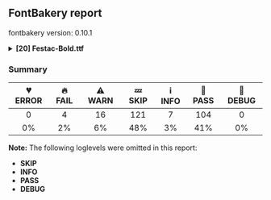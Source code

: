## FontBakery report

fontbakery version: 0.10.1

<details><summary><b>[20] Festac-Bold.ttf</b></summary><div><details><summary>🔥 <b>FAIL:</b> Checking OS/2 usWinAscent & usWinDescent. (<a href="https://font-bakery.readthedocs.io/en/stable/fontbakery/profiles/universal.html#com.google.fonts/check/family/win_ascent_and_descent">com.google.fonts/check/family/win_ascent_and_descent</a>)</summary><div>


* 🔥 **FAIL** OS/2.usWinAscent value should be equal or greater than 935, but got 830 instead [code: ascent]
</div></details><details><summary>🔥 <b>FAIL:</b> Do we have the latest version of FontBakery installed? (<a href="https://font-bakery.readthedocs.io/en/stable/fontbakery/profiles/universal.html#com.google.fonts/check/fontbakery_version">com.google.fonts/check/fontbakery_version</a>)</summary><div>


* 🔥 **FAIL** Current FontBakery version is 0.10.1, while a newer 0.10.8 is already available. Please upgrade it with 'pip install -U fontbakery' [code: outdated-fontbakery]
</div></details><details><summary>🔥 <b>FAIL:</b> Checking with fontTools.ttx (<a href="https://font-bakery.readthedocs.io/en/stable/fontbakery/profiles/universal.html#com.google.fonts/check/ttx_roundtrip">com.google.fonts/check/ttx_roundtrip</a>)</summary><div>


* 🔥 **FAIL** name id 256 missing from name table
* 🔥 **FAIL** name id 257 missing from name table
* 🔥 **FAIL** name id 258 missing from name table
</div></details><details><summary>🔥 <b>FAIL:</b> Check if each glyph has the recommended amount of contours. (<a href="https://font-bakery.readthedocs.io/en/stable/fontbakery/profiles/universal.html#com.google.fonts/check/contour_count">com.google.fonts/check/contour_count</a>)</summary><div>


* 🔥 **FAIL** The following glyphs have no contours even though they were expected to have some:

	- Glyph name: onequarter	Expected: 3 or 4

	- Glyph name: onehalf	Expected: 3

	- Glyph name: threequarters	Expected: 3 or 4

	- Glyph name: uni02B9	Expected: 1

	- Glyph name: fraction	Expected: 1

	- Glyph name: uni2153	Expected: 3

	- Glyph name: uni2154	Expected: 1 or 3

	- Glyph name: fraction	Expected: 1

	- Glyph name: onehalf	Expected: 3

	- Glyph name: onequarter	Expected: 3 or 4

	- Glyph name: threequarters	Expected: 3 or 4

	- Glyph name: uni02B9	Expected: 1
 [code: no-contour]
* ⚠ **WARN** This check inspects the glyph outlines and detects the total number of contours in each of them. The expected values are infered from the typical ammounts of contours observed in a large collection of reference font families. The divergences listed below may simply indicate a significantly different design on some of your glyphs. On the other hand, some of these may flag actual bugs in the font such as glyphs mapped to an incorrect codepoint. Please consider reviewing the design and codepoint assignment of these to make sure they are correct.

The following glyphs do not have the recommended number of contours:

	- Glyph name: numbersign	Contours detected: 3	Expected: 2

	- Glyph name: asterisk	Contours detected: 5	Expected: 1 or 4

	- Glyph name: Eth	Contours detected: 3	Expected: 2

	- Glyph name: aogonek	Contours detected: 3	Expected: 2

	- Glyph name: Dcroat	Contours detected: 3	Expected: 2

	- Glyph name: dcroat	Contours detected: 3	Expected: 2

	- Glyph name: eogonek	Contours detected: 3	Expected: 2

	- Glyph name: Lslash	Contours detected: 2	Expected: 1

	- Glyph name: lslash	Contours detected: 2	Expected: 1

	- Glyph name: oe	Contours detected: 2	Expected: 3

	- Glyph name: Tbar	Contours detected: 2	Expected: 1

	- Glyph name: tbar	Contours detected: 2	Expected: 1

	- Glyph name: Uogonek	Contours detected: 2	Expected: 1

	- Glyph name: uogonek	Contours detected: 2	Expected: 1

	- Glyph name: uni0180	Contours detected: 3	Expected: 2

	- Glyph name: uni0181	Contours detected: 4	Expected: 3

	- Glyph name: Dtail	Contours detected: 3	Expected: 2

	- Glyph name: uni018A	Contours detected: 3	Expected: 2

	- Glyph name: uni019A	Contours detected: 2	Expected: 1

	- Glyph name: ohorn	Contours detected: 3	Expected: 2

	- Glyph name: uni01A4	Contours detected: 3	Expected: 2

	- Glyph name: Uhorn	Contours detected: 2	Expected: 1

	- Glyph name: uhorn	Contours detected: 2	Expected: 1

	- Glyph name: uni01B3	Contours detected: 2	Expected: 1

	- Glyph name: uni01B5	Contours detected: 2	Expected: 1

	- Glyph name: uni01B6	Contours detected: 2	Expected: 1

	- Glyph name: uni01E4	Contours detected: 2	Expected: 1

	- Glyph name: uni01E5	Contours detected: 3	Expected: 2

	- Glyph name: uni01EA	Contours detected: 3	Expected: 2

	- Glyph name: uni01EB	Contours detected: 3	Expected: 2

	- Glyph name: uni01EC	Contours detected: 4	Expected: 3

	- Glyph name: uni01ED	Contours detected: 4	Expected: 3

	- Glyph name: uni0228	Contours detected: 2	Expected: 1

	- Glyph name: uni0229	Contours detected: 3	Expected: 2

	- Glyph name: uni023D	Contours detected: 2	Expected: 1

	- Glyph name: uni0243	Contours detected: 4	Expected: 3

	- Glyph name: uni0246	Contours detected: 2	Expected: 3

	- Glyph name: uni0247	Contours detected: 3	Expected: 4

	- Glyph name: uni0248	Contours detected: 2	Expected: 1

	- Glyph name: uni0249	Contours detected: 3	Expected: 2

	- Glyph name: uni024D	Contours detected: 2	Expected: 1

	- Glyph name: uni024E	Contours detected: 1	Expected: 2

	- Glyph name: uni1E08	Contours detected: 3	Expected: 2

	- Glyph name: uni1E09	Contours detected: 3	Expected: 2

	- Glyph name: uni1E1C	Contours detected: 3	Expected: 2

	- Glyph name: uni1E1D	Contours detected: 4	Expected: 3

	- Glyph name: uni1EDB	Contours detected: 4	Expected: 3

	- Glyph name: uni1EDD	Contours detected: 4	Expected: 3

	- Glyph name: uni1EDF	Contours detected: 4	Expected: 3

	- Glyph name: uni1EE1	Contours detected: 4	Expected: 3

	- Glyph name: uni1EE3	Contours detected: 4	Expected: 3

	- Glyph name: uni1EE8	Contours detected: 3	Expected: 2

	- Glyph name: uni1EE9	Contours detected: 3	Expected: 2

	- Glyph name: uni1EEA	Contours detected: 3	Expected: 2

	- Glyph name: uni1EEB	Contours detected: 3	Expected: 2

	- Glyph name: uni1EEC	Contours detected: 3	Expected: 2

	- Glyph name: uni1EED	Contours detected: 3	Expected: 2

	- Glyph name: uni1EEE	Contours detected: 3	Expected: 2

	- Glyph name: uni1EEF	Contours detected: 3	Expected: 2

	- Glyph name: uni1EF0	Contours detected: 3	Expected: 2

	- Glyph name: uni1EF1	Contours detected: 3	Expected: 2

	- Glyph name: uni20A9	Contours detected: 5	Expected: 1, 3, 4 or 7

	- Glyph name: Dcroat	Contours detected: 3	Expected: 2

	- Glyph name: Eth	Contours detected: 3	Expected: 2

	- Glyph name: Lslash	Contours detected: 2	Expected: 1

	- Glyph name: Tbar	Contours detected: 2	Expected: 1

	- Glyph name: Uhorn	Contours detected: 2	Expected: 1

	- Glyph name: Uogonek	Contours detected: 2	Expected: 1

	- Glyph name: aogonek	Contours detected: 3	Expected: 2

	- Glyph name: asterisk	Contours detected: 5	Expected: 1 or 4

	- Glyph name: dcroat	Contours detected: 3	Expected: 2

	- Glyph name: eogonek	Contours detected: 3	Expected: 2

	- Glyph name: lslash	Contours detected: 2	Expected: 1

	- Glyph name: numbersign	Contours detected: 3	Expected: 2

	- Glyph name: oe	Contours detected: 2	Expected: 3

	- Glyph name: ohorn	Contours detected: 3	Expected: 2

	- Glyph name: tbar	Contours detected: 2	Expected: 1

	- Glyph name: uhorn	Contours detected: 2	Expected: 1

	- Glyph name: uni0180	Contours detected: 3	Expected: 2

	- Glyph name: uni0181	Contours detected: 4	Expected: 3

	- Glyph name: uni018A	Contours detected: 3	Expected: 2

	- Glyph name: uni019A	Contours detected: 2	Expected: 1

	- Glyph name: uni01A4	Contours detected: 3	Expected: 2

	- Glyph name: uni01B3	Contours detected: 2	Expected: 1

	- Glyph name: uni01B5	Contours detected: 2	Expected: 1

	- Glyph name: uni01B6	Contours detected: 2	Expected: 1

	- Glyph name: uni01E4	Contours detected: 2	Expected: 1

	- Glyph name: uni01E5	Contours detected: 3	Expected: 2

	- Glyph name: uni01EC	Contours detected: 4	Expected: 3

	- Glyph name: uni01ED	Contours detected: 4	Expected: 3

	- Glyph name: uni0228	Contours detected: 2	Expected: 1

	- Glyph name: uni0229	Contours detected: 3	Expected: 2

	- Glyph name: uni023D	Contours detected: 2	Expected: 1

	- Glyph name: uni0243	Contours detected: 4	Expected: 3

	- Glyph name: uni0246	Contours detected: 2	Expected: 3

	- Glyph name: uni0247	Contours detected: 3	Expected: 4

	- Glyph name: uni0248	Contours detected: 2	Expected: 1

	- Glyph name: uni0249	Contours detected: 3	Expected: 2

	- Glyph name: uni024D	Contours detected: 2	Expected: 1

	- Glyph name: uni024E	Contours detected: 1	Expected: 2

	- Glyph name: uni1E08	Contours detected: 3	Expected: 2

	- Glyph name: uni1E09	Contours detected: 3	Expected: 2

	- Glyph name: uni1E1C	Contours detected: 3	Expected: 2

	- Glyph name: uni1E1D	Contours detected: 4	Expected: 3

	- Glyph name: uni1EDB	Contours detected: 4	Expected: 3

	- Glyph name: uni1EDD	Contours detected: 4	Expected: 3

	- Glyph name: uni1EDF	Contours detected: 4	Expected: 3

	- Glyph name: uni1EE1	Contours detected: 4	Expected: 3

	- Glyph name: uni1EE3	Contours detected: 4	Expected: 3

	- Glyph name: uni1EE8	Contours detected: 3	Expected: 2

	- Glyph name: uni1EE9	Contours detected: 3	Expected: 2

	- Glyph name: uni1EEA	Contours detected: 3	Expected: 2

	- Glyph name: uni1EEB	Contours detected: 3	Expected: 2

	- Glyph name: uni1EEC	Contours detected: 3	Expected: 2

	- Glyph name: uni1EED	Contours detected: 3	Expected: 2

	- Glyph name: uni1EEE	Contours detected: 3	Expected: 2

	- Glyph name: uni1EEF	Contours detected: 3	Expected: 2

	- Glyph name: uni1EF0	Contours detected: 3	Expected: 2

	- Glyph name: uni1EF1	Contours detected: 3	Expected: 2

	- Glyph name: uni20A9	Contours detected: 5	Expected: 1, 3, 4 or 7

	- Glyph name: uogonek	Contours detected: 2	Expected: 1
 [code: contour-count]
</div></details><details><summary>⚠ <b>WARN:</b> Checking OS/2 achVendID. (<a href="https://font-bakery.readthedocs.io/en/stable/fontbakery/profiles/googlefonts.html#com.google.fonts/check/vendor_id">com.google.fonts/check/vendor_id</a>)</summary><div>


* ⚠ **WARN** OS/2 VendorID value 'NONE' is not yet recognized. If you registered it recently, then it's safe to ignore this warning message. Otherwise, you should set it to your own unique 4 character code, and register it with Microsoft at https://www.microsoft.com/typography/links/vendorlist.aspx
 [code: unknown]
</div></details><details><summary>⚠ <b>WARN:</b> Check Google Fonts glyph coverage. (<a href="https://font-bakery.readthedocs.io/en/stable/fontbakery/profiles/googlefonts.html#com.google.fonts/check/glyph_coverage">com.google.fonts/check/glyph_coverage</a>)</summary><div>


* ⚠ **WARN** GF_TransLatin_Pinyin is almost fulfilled. Missing codepoints:

	- 0x1D3A (MODIFIER LETTER CAPITAL N)


	- 0x0114 (LATIN CAPITAL LETTER E WITH BREVE)


	- 0x012C (LATIN CAPITAL LETTER I WITH BREVE)


	- 0x014E (LATIN CAPITAL LETTER O WITH BREVE)


	- 0x0115 (LATIN SMALL LETTER E WITH BREVE)


	- 0x012D (LATIN SMALL LETTER I WITH BREVE)


	- 0x014F (LATIN SMALL LETTER O WITH BREVE)
 [code: missing-codepoints]
* ⚠ **WARN** GF_TransLatin_Arabic is almost fulfilled. Missing codepoints:

	- 0x1E96 (LATIN SMALL LETTER H WITH LINE BELOW)


	- 0x1E97 (LATIN SMALL LETTER T WITH DIAERESIS)


	- 0x02BD (MODIFIER LETTER REVERSED COMMA)
 [code: missing-codepoints]
* ⚠ **WARN** GF_Phonetics_APA is almost fulfilled. Missing codepoints:

	- 0x03C6 (GREEK SMALL LETTER PHI)


	- 0x1D05 (LATIN LETTER SMALL CAPITAL D)


	- 0x1D7E (LATIN SMALL CAPITAL LETTER U WITH STROKE)


	- 0x1D4D (MODIFIER LETTER SMALL G)
 [code: missing-codepoints]
</div></details><details><summary>⚠ <b>WARN:</b> Check for codepoints not covered by METADATA subsets. (<a href="https://font-bakery.readthedocs.io/en/stable/fontbakery/profiles/googlefonts.html#com.google.fonts/check/metadata/unreachable_subsetting">com.google.fonts/check/metadata/unreachable_subsetting</a>)</summary><div>


* ⚠ **WARN** The following codepoints supported by the font are not covered by
    any subsets defined in the font's metadata file, and will never
    be served. You can solve this by either manually adding additional
    subset declarations to METADATA.pb, or by editing the glyphset
    definitions.

 * U+02B0 MODIFIER LETTER SMALL H: not included in any glyphset definition
 * U+02B7 MODIFIER LETTER SMALL W: not included in any glyphset definition
 * U+02B8 MODIFIER LETTER SMALL Y: not included in any glyphset definition
 * U+02B9 MODIFIER LETTER PRIME: not included in any glyphset definition
 * U+02BE MODIFIER LETTER RIGHT HALF RING: not included in any glyphset definition
 * U+02BF MODIFIER LETTER LEFT HALF RING: not included in any glyphset definition
 * U+02C0 MODIFIER LETTER GLOTTAL STOP: not included in any glyphset definition
 * U+02C7 CARON: try adding one of: canadian-aboriginal, yi, tifinagh
 * U+02C8 MODIFIER LETTER VERTICAL LINE: not included in any glyphset definition
 * U+02CA MODIFIER LETTER ACUTE ACCENT: not included in any glyphset definition
 * U+02CB MODIFIER LETTER GRAVE ACCENT: not included in any glyphset definition
 * U+02D7 MODIFIER LETTER MINUS SIGN: not included in any glyphset definition
 * U+02D8 BREVE: try adding one of: canadian-aboriginal, yi
 * U+02D9 DOT ABOVE: try adding one of: canadian-aboriginal, yi
 * U+02DB OGONEK: try adding one of: canadian-aboriginal, yi
 * U+02DD DOUBLE ACUTE ACCENT: not included in any glyphset definition
 * U+02EE MODIFIER LETTER DOUBLE APOSTROPHE: not included in any glyphset definition
 * U+0302 COMBINING CIRCUMFLEX ACCENT: try adding one of: math, coptic, tifinagh, cherokee
 * U+0306 COMBINING BREVE: try adding one of: tifinagh, old-permic
 * U+0307 COMBINING DOT ABOVE: try adding one of: syriac, canadian-aboriginal, tai-le, old-permic, coptic, malayalam, math, tifinagh
 * U+030A COMBINING RING ABOVE: try adding syriac
 * U+030B COMBINING DOUBLE ACUTE ACCENT: try adding one of: osage, cherokee
 * U+030C COMBINING CARON: try adding one of: cherokee, tai-le
 * U+030D COMBINING VERTICAL LINE ABOVE: not included in any glyphset definition
 * U+030F COMBINING DOUBLE GRAVE ACCENT: not included in any glyphset definition
 * U+0310 COMBINING CANDRABINDU: not included in any glyphset definition
 * U+0311 COMBINING INVERTED BREVE: try adding coptic
 * U+0312 COMBINING TURNED COMMA ABOVE: not included in any glyphset definition
 * U+0313 COMBINING COMMA ABOVE: try adding old-permic
 * U+0315 COMBINING COMMA ABOVE RIGHT: not included in any glyphset definition
 * U+031B COMBINING HORN: not included in any glyphset definition
 * U+0324 COMBINING DIAERESIS BELOW: try adding one of: syriac, cherokee
 * U+0325 COMBINING RING BELOW: try adding syriac
 * U+0326 COMBINING COMMA BELOW: not included in any glyphset definition
 * U+0327 COMBINING CEDILLA: not included in any glyphset definition
 * U+0328 COMBINING OGONEK: not included in any glyphset definition
 * U+032D COMBINING CIRCUMFLEX ACCENT BELOW: try adding syriac
 * U+032E COMBINING BREVE BELOW: try adding syriac
 * U+032F COMBINING INVERTED BREVE BELOW: not included in any glyphset definition
 * U+0330 COMBINING TILDE BELOW: try adding one of: syriac, math, cherokee
 * U+0331 COMBINING MACRON BELOW: try adding one of: syriac, cherokee, caucasian-albanian, tifinagh, gothic
 * U+0332 COMBINING LOW LINE: not included in any glyphset definition
 * U+0334 COMBINING TILDE OVERLAY: not included in any glyphset definition
 * U+0335 COMBINING SHORT STROKE OVERLAY: not included in any glyphset definition
 * U+0337 COMBINING SHORT SOLIDUS OVERLAY: not included in any glyphset definition
 * U+0358 COMBINING DOT ABOVE RIGHT: try adding osage
 * U+03A9 GREEK CAPITAL LETTER OMEGA: try adding one of: greek, math, elbasan
 * U+03BB GREEK SMALL LETTER LAMDA: try adding one of: greek, math
 * U+03C0 GREEK SMALL LETTER PI: try adding one of: greek, math, yi
 * U+03C7 GREEK SMALL LETTER CHI: try adding one of: greek, math
 * U+0E3F THAI CURRENCY SYMBOL BAHT: try adding thai
 * U+1D58 MODIFIER LETTER SMALL U: not included in any glyphset definition
 * U+1D5B MODIFIER LETTER SMALL V: not included in any glyphset definition
 * U+1D7B LATIN SMALL CAPITAL LETTER I WITH STROKE: not included in any glyphset definition
 * U+1D7D LATIN SMALL LETTER P WITH STROKE: not included in any glyphset definition
 * U+1DBB MODIFIER LETTER SMALL Z: not included in any glyphset definition
 * U+1DBF MODIFIER LETTER SMALL THETA: not included in any glyphset definition
 * U+1DC4 COMBINING MACRON-ACUTE: not included in any glyphset definition
 * U+1DC5 COMBINING GRAVE-MACRON: not included in any glyphset definition
 * U+1DC6 COMBINING MACRON-GRAVE: not included in any glyphset definition
 * U+1DC7 COMBINING ACUTE-MACRON: not included in any glyphset definition
 * U+1DCA COMBINING LATIN SMALL LETTER R BELOW: not included in any glyphset definition
 * U+2016 DOUBLE VERTICAL LINE: not included in any glyphset definition
 * U+2021 DOUBLE DAGGER: try adding adlam
 * U+2030 PER MILLE SIGN: try adding adlam
 * U+2075 SUPERSCRIPT FIVE: not included in any glyphset definition
 * U+2076 SUPERSCRIPT SIX: not included in any glyphset definition
 * U+2077 SUPERSCRIPT SEVEN: not included in any glyphset definition
 * U+2078 SUPERSCRIPT EIGHT: not included in any glyphset definition
 * U+2079 SUPERSCRIPT NINE: not included in any glyphset definition
 * U+207F SUPERSCRIPT LATIN SMALL LETTER N: not included in any glyphset definition
 * U+2081 SUBSCRIPT ONE: not included in any glyphset definition
 * U+2082 SUBSCRIPT TWO: not included in any glyphset definition
 * U+2083 SUBSCRIPT THREE: not included in any glyphset definition
 * U+2084 SUBSCRIPT FOUR: not included in any glyphset definition
 * U+2085 SUBSCRIPT FIVE: not included in any glyphset definition
 * U+2086 SUBSCRIPT SIX: not included in any glyphset definition
 * U+2087 SUBSCRIPT SEVEN: not included in any glyphset definition
 * U+2088 SUBSCRIPT EIGHT: not included in any glyphset definition
 * U+2089 SUBSCRIPT NINE: not included in any glyphset definition
 * U+2126 OHM SIGN: not included in any glyphset definition
 * U+212E ESTIMATED SYMBOL: not included in any glyphset definition
 * U+2144 TURNED SANS-SERIF CAPITAL Y: not included in any glyphset definition
 * U+2153 VULGAR FRACTION ONE THIRD: not included in any glyphset definition
 * U+2154 VULGAR FRACTION TWO THIRDS: not included in any glyphset definition
 * U+2190 LEFTWARDS ARROW: try adding one of: math, symbols
 * U+2192 RIGHTWARDS ARROW: try adding one of: math, symbols
 * U+2194 LEFT RIGHT ARROW: try adding one of: math, symbols
 * U+2195 UP DOWN ARROW: try adding one of: math, symbols
 * U+2196 NORTH WEST ARROW: try adding one of: math, symbols
 * U+2197 NORTH EAST ARROW: try adding one of: math, symbols
 * U+2198 SOUTH EAST ARROW: try adding one of: math, symbols
 * U+2199 SOUTH WEST ARROW: try adding one of: math, symbols
 * U+2202 PARTIAL DIFFERENTIAL: try adding math
 * U+2205 EMPTY SET: try adding math
 * U+2206 INCREMENT: try adding math
 * U+220F N-ARY PRODUCT: try adding math
 * U+2211 N-ARY SUMMATION: try adding math
 * U+221A SQUARE ROOT: try adding math
 * U+221E INFINITY: try adding math
 * U+222B INTEGRAL: try adding math
 * U+2248 ALMOST EQUAL TO: try adding math
 * U+2260 NOT EQUAL TO: try adding math
 * U+2264 LESS-THAN OR EQUAL TO: try adding math
 * U+2265 GREATER-THAN OR EQUAL TO: try adding math
 * U+25A0 BLACK SQUARE: try adding symbols
 * U+25A1 WHITE SQUARE: try adding symbols
 * U+25AA BLACK SMALL SQUARE: try adding symbols
 * U+25AB WHITE SMALL SQUARE: try adding symbols
 * U+25B2 BLACK UP-POINTING TRIANGLE: try adding symbols
 * U+25B3 WHITE UP-POINTING TRIANGLE: try adding one of: math, symbols
 * U+25B4 BLACK UP-POINTING SMALL TRIANGLE: try adding symbols
 * U+25B5 WHITE UP-POINTING SMALL TRIANGLE: try adding symbols
 * U+25B6 BLACK RIGHT-POINTING TRIANGLE: try adding symbols
 * U+25B7 WHITE RIGHT-POINTING TRIANGLE: try adding one of: math, symbols
 * U+25B8 BLACK RIGHT-POINTING SMALL TRIANGLE: try adding symbols
 * U+25B9 WHITE RIGHT-POINTING SMALL TRIANGLE: try adding symbols
 * U+25BC BLACK DOWN-POINTING TRIANGLE: try adding symbols
 * U+25BD WHITE DOWN-POINTING TRIANGLE: try adding one of: math, symbols
 * U+25BE BLACK DOWN-POINTING SMALL TRIANGLE: try adding symbols
 * U+25BF WHITE DOWN-POINTING SMALL TRIANGLE: try adding symbols
 * U+25C0 BLACK LEFT-POINTING TRIANGLE: try adding symbols
 * U+25C1 WHITE LEFT-POINTING TRIANGLE: try adding one of: math, symbols
 * U+25C2 BLACK LEFT-POINTING SMALL TRIANGLE: try adding symbols
 * U+25C3 WHITE LEFT-POINTING SMALL TRIANGLE: try adding symbols
 * U+25C6 BLACK DIAMOND: try adding symbols
 * U+25C7 WHITE DIAMOND: try adding symbols
 * U+25CA LOZENGE: try adding one of: math, symbols
 * U+25CB WHITE CIRCLE: try adding symbols
 * U+25CC DOTTED CIRCLE: try adding one of: adlam, coptic, khudawadi, kaithi, buhid, balinese, buginese, devanagari, tai-le, lao, syloti-nagri, syriac, bhaiksuki, soyombo, sinhala, gurmukhi, nko, masaram-gondi, rejang, bassa-vah, zanabazar-square, takri, yi, marchen, manichaean, tibetan, modi, old-permic, math, myanmar, miao, gujarati, elbasan, kannada, khmer, newa, thaana, caucasian-albanian, dogra, mongolian, meetei-mayek, malayalam, oriya, tai-viet, wancho, grantha, music, mende-kikakui, osage, sogdian, phags-pa, kharoshthi, tagalog, mandaic, thai, limbu, hanunoo, chakma, javanese, sharada, bengali, tagbanwa, lepcha, duployan, psalter-pahlavi, sundanese, tamil, ahom, batak, symbols, khojki, hanifi-rohingya, gunjala-gondi, mahajani, pahawh-hmong, brahmi, kayah-li, cham, telugu, tifinagh, tirhuta, siddham, hebrew, new-tai-lue
 * U+25CF BLACK CIRCLE: try adding symbols
 * U+25E6 WHITE BULLET: try adding symbols
 * U+27E8 MATHEMATICAL LEFT ANGLE BRACKET: try adding math
 * U+27E9 MATHEMATICAL RIGHT ANGLE BRACKET: try adding math
 * U+AB53 LATIN SMALL LETTER CHI: not included in any glyphset definition
 * U+FB01 LATIN SMALL LIGATURE FI: not included in any glyphset definition
 * U+FB02 LATIN SMALL LIGATURE FL: not included in any glyphset definition

Or you can add the above codepoints to one of the subsets supported by the font: `cyrillic-ext`, `latin`, `latin-ext`, `vietnamese` [code: unreachable-subsetting]
</div></details><details><summary>⚠ <b>WARN:</b> Are there caret positions declared for every ligature? (<a href="https://font-bakery.readthedocs.io/en/stable/fontbakery/profiles/googlefonts.html#com.google.fonts/check/ligature_carets">com.google.fonts/check/ligature_carets</a>)</summary><div>


* ⚠ **WARN** This font lacks caret positioning values for these ligature glyphs:
	- fl

   [code: incomplete-caret-pos-data]
</div></details><details><summary>⚠ <b>WARN:</b> Is there kerning info for non-ligated sequences? (<a href="https://font-bakery.readthedocs.io/en/stable/fontbakery/profiles/googlefonts.html#com.google.fonts/check/kerning_for_non_ligated_sequences">com.google.fonts/check/kerning_for_non_ligated_sequences</a>)</summary><div>


* ⚠ **WARN** GPOS table lacks kerning info for the following non-ligated sequences:

	- f + f

	- f + i

	- i + l [code: lacks-kern-info]
</div></details><details><summary>⚠ <b>WARN:</b> Ensure Stylistic Sets have description. (<a href="https://font-bakery.readthedocs.io/en/stable/fontbakery/profiles/googlefonts.html#com.google.fonts/check/stylisticset_description">com.google.fonts/check/stylisticset_description</a>)</summary><div>


* ⚠ **WARN** The stylistic set ss10 lacks a description string on the 'name' table. [code: missing-description]
</div></details><details><summary>⚠ <b>WARN:</b> Ensure fonts have ScriptLangTags declared on the 'meta' table. (<a href="https://font-bakery.readthedocs.io/en/stable/fontbakery/profiles/googlefonts.html#com.google.fonts/check/meta/script_lang_tags">com.google.fonts/check/meta/script_lang_tags</a>)</summary><div>


* ⚠ **WARN** This font file does not have a 'meta' table. [code: lacks-meta-table]
</div></details><details><summary>⚠ <b>WARN:</b> Check font contains no unreachable glyphs (<a href="https://font-bakery.readthedocs.io/en/stable/fontbakery/profiles/universal.html#com.google.fonts/check/unreachable_glyphs">com.google.fonts/check/unreachable_glyphs</a>)</summary><div>


* ⚠ **WARN** The following glyphs could not be reached by codepoint or substitution rules:

	- asterisk_node

	- dotlessi_ogonek

	- infinity.001

	- strokelongY.comb

	- uni01C2.001

	- uni025F.dotless
 [code: unreachable-glyphs]
</div></details><details><summary>⚠ <b>WARN:</b> Does the font contain a soft hyphen? (<a href="https://font-bakery.readthedocs.io/en/stable/fontbakery/profiles/universal.html#com.google.fonts/check/soft_hyphen">com.google.fonts/check/soft_hyphen</a>)</summary><div>


* ⚠ **WARN** This font has a 'Soft Hyphen' character. [code: softhyphen]
</div></details><details><summary>⚠ <b>WARN:</b> Check math signs have the same width. (<a href="https://font-bakery.readthedocs.io/en/stable/fontbakery/profiles/universal.html#com.google.fonts/check/math_signs_width">com.google.fonts/check/math_signs_width</a>)</summary><div>


* ⚠ **WARN** The most common width is 278 among a set of 3 math glyphs.
The following math glyphs have a different width, though:

Width = 380:
plusminus, plus

Width = 414:
minus, equal, notequal

Width = 250:
greater

Width = 474:
logicalnot

Width = 403:
multiply

Width = 424:
divide

Width = 362:
approxequal
 [code: width-outliers]
</div></details><details><summary>⚠ <b>WARN:</b> Check accent of Lcaron, dcaron, lcaron, tcaron (derived from com.google.fonts/check/alt_caron) (<a href="https://font-bakery.readthedocs.io/en/stable/fontbakery/profiles/universal.html#com.google.fonts/check/alt_caron">com.google.fonts/check/alt_caron</a>)</summary><div>


* ⚠ **WARN** dcaron is decomposed and therefore could not be checked. Please check manually. [code: decomposed-outline]
</div></details><details><summary>⚠ <b>WARN:</b> Are any segments inordinately short? (<a href="https://font-bakery.readthedocs.io/en/stable/fontbakery/profiles/<Section: Outline Correctness Checks>.html#com.google.fonts/check/outline_short_segments">com.google.fonts/check/outline_short_segments</a>)</summary><div>


* ⚠ **WARN** The following glyphs have segments which seem very short:

	* two (U+0032) contains a short segment L<<253.0,554.0>--<253.0,554.0>>

	* five (U+0035) contains a short segment L<<65.0,0.0>--<64.0,2.0>>

	* eight (U+0038) contains a short segment B<<172.0,261.5>-<166.0,265.0>-<161.0,268.0>>

	* X (U+0058) contains a short segment L<<342.0,315.0>--<345.0,312.0>>

	* s (U+0073) contains a short segment L<<29.0,0.0>--<27.0,2.0>>

	* s (U+0073) contains a short segment L<<229.0,400.0>--<231.0,398.0>>

	* x (U+0078) contains a short segment L<<136.0,185.0>--<136.0,186.0>>

	* x (U+0078) contains a short segment L<<300.0,222.0>--<300.0,221.0>>

	* sterling (U+00A3) contains a short segment L<<377.0,554.0>--<377.0,552.0>>

	* section (U+00A7) contains a short segment B<<256.0,176.0>-<260.0,172.0>-<265.0,167.0>>

	* uni00B2 (U+00B2) contains a short segment L<<253.0,554.0>--<253.0,554.0>>

	* eng (U+014B) contains a short segment L<<290.0,0.0>--<292.0,0.0>>

	* sacute (U+015B) contains a short segment L<<29.0,0.0>--<27.0,2.0>>

	* sacute (U+015B) contains a short segment L<<229.0,400.0>--<231.0,398.0>>

	* scircumflex (U+015D) contains a short segment L<<29.0,0.0>--<27.0,2.0>>

	* scircumflex (U+015D) contains a short segment L<<229.0,400.0>--<231.0,398.0>>

	* scedilla (U+015F) contains a short segment L<<29.0,0.0>--<27.0,2.0>>

	* scedilla (U+015F) contains a short segment L<<229.0,400.0>--<231.0,398.0>>

	* scaron (U+0161) contains a short segment L<<29.0,0.0>--<27.0,2.0>>

	* scaron (U+0161) contains a short segment L<<229.0,400.0>--<231.0,398.0>>

	* uni0190 (U+0190) contains a short segment L<<301.0,554.0>--<301.0,549.0>>

	* uni019B (U+019B) contains a short segment L<<201.0,393.0>--<196.0,404.0>>

	* uni019B (U+019B) contains a short segment L<<379.0,400.0>--<380.0,400.0>>

	* uni019B (U+019B) contains a short segment L<<380.0,400.0>--<379.0,399.0>>

	* uni01B8 (U+01B8) contains a short segment L<<315.0,322.0>--<314.0,322.0>>

	* uni01B9 (U+01B9) contains a short segment L<<249.0,168.0>--<248.0,168.0>>

	* uni0219 (U+0219) contains a short segment L<<29.0,0.0>--<27.0,2.0>>

	* uni0219 (U+0219) contains a short segment L<<229.0,400.0>--<231.0,398.0>>

	* lambda (U+03BB) contains a short segment L<<208.0,400.0>--<209.0,400.0>>

	* uni1E61 (U+1E61) contains a short segment L<<29.0,0.0>--<27.0,2.0>>

	* uni1E61 (U+1E61) contains a short segment L<<229.0,400.0>--<231.0,398.0>>

	* uni1E63 (U+1E63) contains a short segment L<<29.0,0.0>--<27.0,2.0>>

	* uni1E63 (U+1E63) contains a short segment L<<229.0,400.0>--<231.0,398.0>>

	* uni1E65 (U+1E65) contains a short segment L<<29.0,0.0>--<27.0,2.0>>

	* uni1E65 (U+1E65) contains a short segment L<<229.0,400.0>--<231.0,398.0>>

	* uni1E67 (U+1E67) contains a short segment L<<29.0,0.0>--<27.0,2.0>>

	* uni1E67 (U+1E67) contains a short segment L<<229.0,400.0>--<231.0,398.0>>

	* uni1E69 (U+1E69) contains a short segment L<<29.0,0.0>--<27.0,2.0>>

	* uni1E69 (U+1E69) contains a short segment L<<229.0,400.0>--<231.0,398.0>>

	* uni1E8A (U+1E8A) contains a short segment L<<342.0,315.0>--<345.0,312.0>>

	* uni1E8B (U+1E8B) contains a short segment L<<136.0,185.0>--<136.0,186.0>>

	* uni1E8B (U+1E8B) contains a short segment L<<300.0,222.0>--<300.0,221.0>>

	* uni1E8C (U+1E8C) contains a short segment L<<342.0,315.0>--<345.0,312.0>>

	* uni1E8D (U+1E8D) contains a short segment L<<136.0,185.0>--<136.0,186.0>>

	* uni1E8D (U+1E8D) contains a short segment L<<300.0,222.0>--<300.0,221.0>>

	* uni2075 (U+2075) contains a short segment L<<65.0,0.0>--<64.0,2.0>>

	* uni2078 (U+2078) contains a short segment B<<172.0,261.5>-<166.0,265.0>-<161.0,268.0>>

	* uni2082 (U+2082) contains a short segment L<<253.0,554.0>--<253.0,554.0>>

	* uni2085 (U+2085) contains a short segment L<<65.0,0.0>--<64.0,2.0>>

	* uni2088 (U+2088) contains a short segment B<<172.0,261.5>-<166.0,265.0>-<161.0,268.0>>

	* colonmonetary (U+20A1) contains a short segment L<<130.0,0.0>--<115.0,0.0>>

	* uni20A8 (U+20A8) contains a short segment L<<544.0,0.0>--<542.0,2.0>>

	* uni20A8 (U+20A8) contains a short segment L<<744.0,400.0>--<746.0,398.0>>

	* Euro (U+20AC) contains a short segment B<<259.0,284.0>-<259.0,277.0>-<259.0,271.0>>

	* uni20B1 (U+20B1) contains a short segment B<<548.0,391.0>-<548.0,384.0>-<548.0,377.0>>

	* uni20B4 (U+20B4) contains a short segment B<<355.0,389.0>-<355.0,385.0>-<354.0,381.0>>

	* uni20B4 (U+20B4) contains a short segment B<<323.0,279.0>-<321.0,275.0>-<319.0,271.0>>

	* uni20B9 (U+20B9) contains a short segment L<<192.0,424.0>--<192.0,428.0>>

	* uni2206 (U+2206) contains a short segment L<<554.0,120.0>--<552.0,120.0>>

	* uniA727 (U+A727) contains a short segment L<<290.0,0.0>--<292.0,0.0>>

	* uniA7A9 (U+A7A9) contains a short segment L<<29.0,0.0>--<27.0,2.0>>

	* uniA7A9 (U+A7A9) contains a short segment L<<229.0,400.0>--<231.0,398.0>>

	* uniA7B3 (U+A7B3) contains a short segment L<<187.0,260.0>--<187.0,261.0>>

	* uniA7B3 (U+A7B3) contains a short segment L<<203.0,554.0>--<206.0,550.0>>

	* uniA7B3 (U+A7B3) contains a short segment L<<284.0,314.0>--<283.0,312.0>> [code: found-short-segments]
</div></details><details><summary>⚠ <b>WARN:</b> Do any segments have colinear vectors? (<a href="https://font-bakery.readthedocs.io/en/stable/fontbakery/profiles/<Section: Outline Correctness Checks>.html#com.google.fonts/check/outline_colinear_vectors">com.google.fonts/check/outline_colinear_vectors</a>)</summary><div>


* ⚠ **WARN** The following glyphs have colinear vectors:

	* eng (U+014B): L<<463.0,200.0>--<463.0,0.0>> -> L<<463.0,0.0>--<462.0,-63.0>>

	* two (U+0032): L<<253.0,554.0>--<253.0,554.0>> -> L<<253.0,554.0>--<367.0,553.0>>

	* two (U+0032): L<<87.0,554.0>--<253.0,554.0>> -> L<<253.0,554.0>--<253.0,554.0>>

	* uni00B2 (U+00B2): L<<253.0,554.0>--<253.0,554.0>> -> L<<253.0,554.0>--<367.0,553.0>>

	* uni00B2 (U+00B2): L<<87.0,554.0>--<253.0,554.0>> -> L<<253.0,554.0>--<253.0,554.0>>

	* uni2082 (U+2082): L<<253.0,554.0>--<253.0,554.0>> -> L<<253.0,554.0>--<367.0,553.0>>

	* uni2082 (U+2082): L<<87.0,554.0>--<253.0,554.0>> -> L<<253.0,554.0>--<253.0,554.0>>

	* uniA727 (U+A727): L<<463.0,200.0>--<463.0,0.0>> -> L<<463.0,0.0>--<462.0,-63.0>> [code: found-colinear-vectors]
</div></details><details><summary>⚠ <b>WARN:</b> Do outlines contain any jaggy segments? (<a href="https://font-bakery.readthedocs.io/en/stable/fontbakery/profiles/<Section: Outline Correctness Checks>.html#com.google.fonts/check/outline_jaggy_segments">com.google.fonts/check/outline_jaggy_segments</a>)</summary><div>


* ⚠ **WARN** The following glyphs have jaggy segments:

	* uni1EA8 (U+1EA8): B<<217.5,861.0>-<194.0,877.0>-<162.0,884.0>>/L<<162.0,884.0>--<279.0,884.0>> = 12.33908727832618

	* uni1EA9 (U+1EA9): B<<173.5,707.0>-<150.0,723.0>-<118.0,730.0>>/L<<118.0,730.0>--<235.0,730.0>> = 12.33908727832618

	* uni1EC2 (U+1EC2): B<<170.5,861.0>-<147.0,877.0>-<115.0,884.0>>/L<<115.0,884.0>--<232.0,884.0>> = 12.33908727832618

	* uni1EC3 (U+1EC3): B<<196.5,707.0>-<173.0,723.0>-<141.0,730.0>>/L<<141.0,730.0>--<258.0,730.0>> = 12.33908727832618

	* uni1ED4 (U+1ED4): B<<220.5,861.0>-<197.0,877.0>-<165.0,884.0>>/L<<165.0,884.0>--<282.0,884.0>> = 12.33908727832618

	* uni1ED5 (U+1ED5): B<<204.5,707.0>-<181.0,723.0>-<149.0,730.0>>/L<<149.0,730.0>--<266.0,730.0>> = 12.33908727832618 [code: found-jaggy-segments]
</div></details><details><summary>⚠ <b>WARN:</b> Do outlines contain any semi-vertical or semi-horizontal lines? (<a href="https://font-bakery.readthedocs.io/en/stable/fontbakery/profiles/<Section: Outline Correctness Checks>.html#com.google.fonts/check/outline_semi_vertical">com.google.fonts/check/outline_semi_vertical</a>)</summary><div>


* ⚠ **WARN** The following glyphs have semi-vertical/semi-horizontal lines:

	* filledbox (U+25A0): L<<20.0,65.0>--<18.0,619.0>>

	* filledbox (U+25A0): L<<570.0,619.0>--<572.0,65.0>>

	* uni018F (U+018F): L<<218.0,408.0>--<38.0,409.0>>

	* uni01A9 (U+01A9): L<<353.0,554.0>--<352.0,436.0>>

	* uni02B7 (U+02B7): L<<414.0,297.0>--<45.0,298.0>>

	* uni1E87 (U+1E87): L<<624.0,-1.0>--<47.0,0.0>>

	* uni1E89 (U+1E89): L<<624.0,-1.0>--<47.0,0.0>>

	* uni25A1 (U+25A1): L<<20.0,65.0>--<18.0,619.0>>

	* uni25A1 (U+25A1): L<<511.0,126.0>--<510.0,558.0>>

	* uni25A1 (U+25A1): L<<570.0,619.0>--<572.0,65.0>>

	* uni25A1 (U+25A1): L<<79.0,558.0>--<80.0,126.0>>

	* uni25AA (U+25AA): L<<340.0,366.0>--<341.0,65.0>>

	* uni25AA (U+25AA): L<<41.0,65.0>--<40.0,366.0>>

	* uni25AB (U+25AB): L<<362.0,388.0>--<363.0,65.0>>

	* uni25AB (U+25AB): L<<41.0,65.0>--<40.0,388.0>>

	* uni2C73 (U+2C73): L<<624.0,-1.0>--<47.0,0.0>>

	* uniA7B3 (U+A7B3): L<<423.0,315.0>--<284.0,314.0>>

	* uniA7B3 (U+A7B3): L<<63.0,261.0>--<187.0,260.0>>

	* w (U+0077): L<<624.0,-1.0>--<47.0,0.0>>

	* wacute (U+1E83): L<<624.0,-1.0>--<47.0,0.0>>

	* wcircumflex (U+0175): L<<624.0,-1.0>--<47.0,0.0>>

	* wdieresis (U+1E85): L<<624.0,-1.0>--<47.0,0.0>>

	* wgrave (U+1E81): L<<624.0,-1.0>--<47.0,0.0>> [code: found-semi-vertical]
</div></details><details><summary>⚠ <b>WARN:</b> Ensure soft_dotted characters lose their dot when combined with marks that replace the dot. (<a href="https://font-bakery.readthedocs.io/en/stable/fontbakery/profiles/<Section: Shaping Checks>.html#com.google.fonts/check/soft_dotted">com.google.fonts/check/soft_dotted</a>)</summary><div>


* ⚠ **WARN** The dot of soft dotted characters used in orthographies _must_ disappear in the following strings: i᷆ i᷇ į̀ į́ į̂ į̃ į̄ į̌ ị̀ ị́ ị̂ ị̃ ị̄

The dot of soft dotted characters _should_ disappear in other cases, for example: i᷄ i᷅ i̛᷄ i̛᷅ i̛᷆ i̛᷇ i̤᷄ i̤᷅ i̤᷆ i̤᷇ i̥᷄ i̥᷅ i̥᷆ i̥᷇ i̦᷄ i̦᷅ i̦᷆ i̦᷇ i̧᷄ i̧᷅

Your font fully covers the following languages that require the soft-dotted feature: Avokaya (Latn, 100,000 speakers), Igbo (Latn, 27,823,640 speakers), Lugbara (Latn, 2,200,000 speakers), Kom (Latn, 360,685 speakers), Navajo (Latn, 166,319 speakers), Dutch (Latn, 31,709,104 speakers), Lithuanian (Latn, 2,357,094 speakers), Ma’di (Latn, 584,000 speakers), Ebira (Latn, 2,200,000 speakers), Ejagham (Latn, 120,000 speakers). 

Your font does *not* cover the following languages that require the soft-dotted feature: Koonzime (Latn, 40,000 speakers), Nateni (Latn, 100,000 speakers), Belarusian (Cyrl, 10,064,517 speakers), Dan (Latn, 1,099,244 speakers), Basaa (Latn, 332,940 speakers), Ukrainian (Cyrl, 29,273,587 speakers), Aghem (Latn, 38,843 speakers). [code: soft-dotted]
</div></details><br></div></details>

### Summary

| 💔 ERROR | 🔥 FAIL | ⚠ WARN | 💤 SKIP | ℹ INFO | 🍞 PASS | 🔎 DEBUG |
|:-----:|:----:|:----:|:----:|:----:|:----:|:----:|
| 0 | 4 | 16 | 121 | 7 | 104 | 0 |
| 0% | 2% | 6% | 48% | 3% | 41% | 0% |

**Note:** The following loglevels were omitted in this report:
* **SKIP**
* **INFO**
* **PASS**
* **DEBUG**

